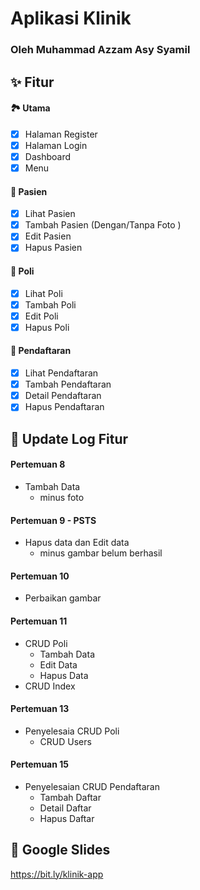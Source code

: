 # Aplikasi Klinik

### Oleh Muhammad Azzam Asy Syamil

## ✨ Fitur
#### 🏞️ Utama
- [x] Halaman Register
- [x] Halaman Login
- [x] Dashboard
- [x] Menu

#### 👤 Pasien
- [x] Lihat Pasien
- [x] Tambah Pasien (Dengan/Tanpa Foto )
- [x] Edit Pasien
- [x] Hapus Pasien

#### 🌻 Poli
- [x] Lihat Poli
- [x] Tambah Poli
- [x] Edit Poli
- [x] Hapus Poli

#### 📝 Pendaftaran
- [x] Lihat Pendaftaran
- [x] Tambah Pendaftaran
- [x] Detail Pendaftaran
- [x] Hapus Pendaftaran

## 📜 Update Log Fitur
#### Pertemuan 8
* Tambah Data
    * minus foto

#### Pertemuan 9 - PSTS
* Hapus data dan Edit data
    * minus gambar belum berhasil

#### Pertemuan 10
* Perbaikan gambar
      
#### Pertemuan 11
* CRUD Poli
    * Tambah Data
    * Edit Data
    * Hapus Data
* CRUD Index

#### Pertemuan 13
* Penyelesaia CRUD Poli
    * CRUD Users

#### Pertemuan 15
* Penyelesaian CRUD Pendaftaran
    * Tambah Daftar
    * Detail Daftar
    * Hapus Daftar

## 📐 Google Slides
https://bit.ly/klinik-app

